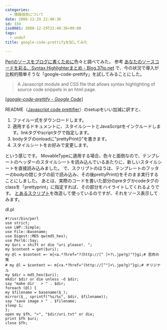 ```yaml
---
categories:
  - 情報技術について
date: 2008-12-29 22:48:36
id: 334
iso8601: 2008-12-29T22:48:36+09:00
tags:
  - undef
title: google-code-prettifyを試してみた

---
```


<p><a href="http://www.nishimiyahara.net/2008/11/21/005233" target="_blank">Perlのソースをブログに書くために</a>色々と調べてみた。
参考
<a href="http://blog.37to.net/2007/06/syntax_highlighter/" target="_blank">あなたのソースコードを彩る、Syntax Highlighterまとめ - Blog.37to.net</a>
で、今の状況で導入が比較的簡単そうな「google-code-prettify」を試してみることにした。</p>

<blockquote cite="http://code.google.com/p/google-code-prettify/" title="google-code-prettify - Google Code" class="blockquote"><p>A Javascript module and CSS file that allows syntax highlighting of source code snippets in an html page.</p></blockquote>

<div class="cite">[<cite><a href="http://code.google.com/p/google-code-prettify/" target="_blank">google-code-prettify - Google Code</a></cite>]</div>

<p>README（<a href="http://google-code-prettify.googlecode.com/svn/trunk/README.html" target="_blank">Javascript code prettifier</a>）のsetupをいい加減に訳すと、</p>

<ol>
<li>ファイル一式をダウンロードします。</li>
<li>適用するドキュメントに、スタイルシートとJavaScriptをインクルードします。linkタグやscriptタグで指定します。</li>
<li>bodyタグのonloadに"prettyPrint()"を書きます。</li>
<li>スタイルシートをお好みで変更します。</li>
</ol>

<p>という感じです。
MovableTypeに適用する場合、色々と面倒なので、テンプレートのヘッダーのスタイルシートを読み込んでいるあたりに、新しいスタイルシートを直接読み込みました。
で、スクリプトのほうは、テンプレートのフッターのbodyの閉じタグの前で読み込み、その後prettyPrint()をそのまま実行することにしました。
あとは、実際のコードを書いた部分のpreタグかcodeタグのclassを「prettyprint」に指定すれば、その部分をハイライトしてくれるようです。
<a href="http://perl-users.jp/articles/advent-calendar/2008/08.html" target="_blank">とあるスクリプト</a>を改造して使っているのですが、それをソース表示してみます。</p>

<p>
dl.pl</p>

<pre><code>#!/usr/bin/perl
use strict;
use LWP::Simple;
use File::Basename;
use Digest::MD5 qw(md5_hex);
use Perl6::Say;
my &#36;uri = shift or die &#34;uri please!. &#34;;
my &#36;content = get(&#36;uri);
my @l = &#36;content =~ m{&#60;a.*?href=&#34;?(http://[^ ]+?\.jpe?g)&#34;?}gi;# 苦肉の策
# my @l = &#36;content =~ m{&#60;a.*?href=&#34;(http://[^&#34;]+\.jpe?g)&#34;}gi;# オリジナル
my &#36;dir = md5_hex(&#36;uri);
mkdir &#36;dir or die unless -d &#36;dir;
say &#34;make dir   &#62; &#34; . &#36;dir;
foreach (@l) {
my &#36;filename = basename(&#36;_);
mirror(&#36;_, sprintf(&#34;%s/%s&#34;, &#36;dir, &#36;filename));
say &#34;save image &#62; &#34; . &#36;filename;
sleep 1;
};
open my &#36;fh, &#34;&#62;&#34;, &#34;&#36;dir/uri.txt&#34; or die;
print &#36;fh &#36;uri;
close &#36;fh;</code></pre>
    	
